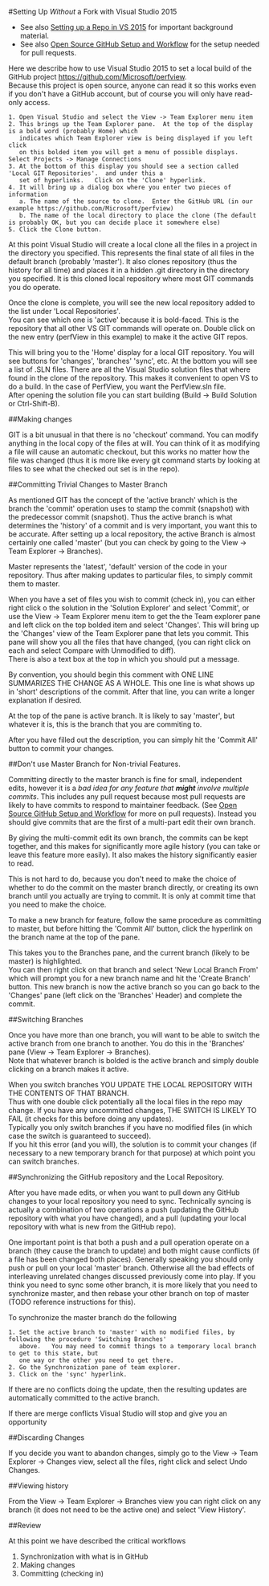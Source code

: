#Setting Up *Without* a Fork with Visual Studio 2015 

 * See also [Setting up a Repo in VS 2015](SettingUpRepoInVS2015.md) for important background material. 
 * See also [Open Source GitHub Setup and Workflow](OpenSourceGitWorkflow.md) for the setup needed for pull requests.  

Here we describe how to use Visual Studio 2015 to set a local build of the GitHub project https://github.com/Microsoft/perfview.   
Because this project is open source, anyone can read it so this works even if you don't have a GitHub account, but
of course you will only have read-only access.   

	1. Open Visual Studio and select the View -> Team Explorer menu item
	2. This brings up the Team Explorer pane.  At the top of the display is a bold word (probably Home) which 
	   indicates which Team Explorer view is being displayed if you left click 
       on this bolded item you will get a menu of possible displays.   Select Projects -> Manage Connections
	3. At the bottom of this display you should see a section called 'Local GIT Repositories'.  and under this a
	   set of hyperlinks.   Click on the 'Clone' hyperlink.
	4. It will bring up a dialog box where you enter two pieces of information 
	   a. The name of the source to clone.  Enter the GitHub URL (in our example https://github.com/Microsoft/perfview)
	   b. The name of the local directory to place the clone (The default is probably OK, but you can decide place it somewhere else)
	5. Click the Clone button. 
	
At this point Visual Studio will create a local clone all the files in a project in the directory you specified.  This represents
the final state of all files in the default branch (probably 'master').   It also clones repository (thus the history for all time)
and places it in a hidden .git directory in the directory you specified.   It is this cloned local repository where most GIT 
commands you do operate. 

Once the clone is complete, you will see the new local repository added to the list under 'Local Repositories'.   
You can see which one is 'active' because it is bold-faced.   This is the repository that all other VS GIT commands will
operate on.   Double click on the new entry (perfView in this example) to make it the active GIT repos.

This will bring you to the 'Home' display for a local GIT repository.   You will see buttons for 'changes', 'branches' 'sync', etc. 
At the bottom you will see a list of .SLN files.  There are all the Visual Studio solution files that where found in the clone
of the repository.   This makes it convenient to open VS to do a build.  In the case of PerfView, you want the PerfView.sln file.   
After opening the solution file you can start building (Build -> Build Solution or Ctrl-Shift-B).

##Making changes

GIT is a bit unusual in that there is no 'checkout' command.   You can modify anything in the local copy of the files 
at will.   You can think of it as modifying a file will cause an automatic checkout, but this works no matter how the file
was changed (thus it is more like every git command starts by looking at files to see what the checked out set is in the repo).

##Committing Trivial Changes to Master Branch

As mentioned GIT has the concept of the 'active branch' which is the branch the 'commit' operation uses to stamp the 
commit (snapshot) with the predecessor commit (snapshot).  Thus the active branch is what determines the 'history' of 
a commit and is very important, you want this to be accurate.   After setting up a local repository, the active Branch
is almost certainly one called 'master' (but you can check by going to the View -> Team Explorer -> Branches).

Master represents the 'latest', 'default' version of the code in your repository.    Thus after making updates to 
particular files, to simply commit them to master.  

When you have a set of files you wish to commit (check in), you can either right click o the solution in the 'Solution Explorer' 
and select 'Commit', or use the View -> Team Explorer menu item to get the the Team explorer pane and left click on the top
bolded item and select 'Changes'.   This will bring up the 'Changes' view of the Team Explorer pane that lets you commit.   This
pane will show you all the files that have changed, (you can right click on each and select Compare with Unmodified to diff).  
There is also a text box at the top in which you should put a message.   

By convention, you should begin this comment with ONE LINE SUMMARIZES THE CHANGE AS A WHOLE.   This one line is what shows up in 'short'
descriptions of the commit.  After that line, you can write a longer explanation if desired. 

At the top of the pane is active branch.  It is likely to say 'master', but whatever it is, this is the branch that
you are commiting to.  

After you have filled out the description, you can simply hit the 'Commit All' button to commit your changes.  

##Don't use Master Branch for Non-trivial Features.  

Committing directly to the master branch is fine for small, independent edits, however it is 
a *bad idea for any feature that **might** involve multiple commits*.   This includes any pull 
request because most pull requests are likely to have commits to respond to maintainer 
feedback.  (See [Open Source GitHub Setup and Workflow](OpenSourceGitWorkflow.md) 
for more on pull requests).   Instead you should give commits that are the first of a multi-part 
edit their own branch.

By giving the multi-commit edit its own branch, the commits can be kept together, and this makes for significantly more 
agile history (you can take or leave this feature more easily).  It also makes the history significantly easier to read.

This is not hard to do, because you don't need to make the choice of whether to do the commit on
the master branch directly, or creating its own branch until you actually are trying to commit. 
It is only at commit time that you need to make the choice.

To make a new branch for feature, follow the same procedure as committing to master, but before
hitting the 'Commit All' button, click the hyperlink on the branch name at the top of the pane.  

This takes you to the Branches pane, and the current branch (likely to be master) is highlighted.  
You can then right click on that branch and select 'New Local Branch From' which will prompt 
you for a new branch name and hit the 'Create Branch' button.   This new branch is now the 
active branch so you can go back to the 'Changes' pane (left click on the 'Branches' Header) and
complete the commit.  

##Switching Branches 

Once you have more than one branch, you will want to be able to switch the active branch from 
one branch to another.   You do this in the 'Branches' pane (View -> Team Explorer -> Branches).   
Note that whatever branch is bolded is the active branch and simply double clicking on a 
branch makes it active.   

When you switch branches YOU UPDATE THE LOCAL REPOSITORY WITH THE CONTENTS OF THAT BRANCH.   
Thus with one double click potentially all the local files in the repo may change.   If you have any uncommitted 
changes, THE SWITCH IS LIKELY TO FAIL (it checks for this before doing any updates).   
Typically you only switch branches if you have no modified files (in which case the switch is guaranteed to succeed).   
If you hit this error (and you will), the solution is to commit your changes (if necessary to a 
new temporary branch for that purpose) at which point you can switch branches.  

##Synchronizing the GitHub repository and the Local Repository.  

After you have made edits, or when you want to pull down any GitHub changes to your local repository
you need to sync.   Technically syncing is actually a combination of two operations a
push (updating the GitHub repository with what you have changed), and a pull (updating your local repository
with what is new from the GitHub repo).  

One important point is that both a push and a pull operation operate on a branch (they cause the 
branch to update) and both might cause conflicts (if a file has been changed both places).   Generally
speaking you should only push or pull on your local 'master' branch.   Otherwise all the bad effects
of interleaving unrelated changes discussed previously come into play.   If you think you need to sync
some other branch, it is more likely that you need to synchronize master, and then rebase your other 
branch on top of master  (TODO reference instructions for this).  

To synchronize the master branch do the following

	1. Set the active branch to 'master' with no modified files, by following the procedure 'Switching Branches'
	   above.   You may need to commit things to a temporary local branch to get to this state, but 
	   one way or the other you need to get there.
	2. Go the Synchronization pane of team explorer.  
	3. Click on the 'sync' hyperlink.

If there are no conflicts doing the update, then the resulting updates are automatically committed to 
the active branch.   

If there are merge conflicts Visual Studio will stop and give you an opportunity 

##Discarding Changes

If you decide you want to abandon changes, simply go to the View -> Team Explorer -> Changes view, select all
the files, right click and select Undo Changes.  

##Viewing history

From the View -> Team Explorer -> Branches view you can right click on any branch (it does not need to
be the active one) and select 'View History'.   

##Review

At this point we have described the critical workflows 
  1. Synchronization with what is in GitHub
  2. Making changes 
  3. Committing (checking in)




